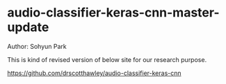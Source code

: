 # audio-classifier-keras-cnn-master-update

Author: Sohyun Park

This is kind of revised version of below site for our research purpose.

https://github.com/drscotthawley/audio-classifier-keras-cnn
